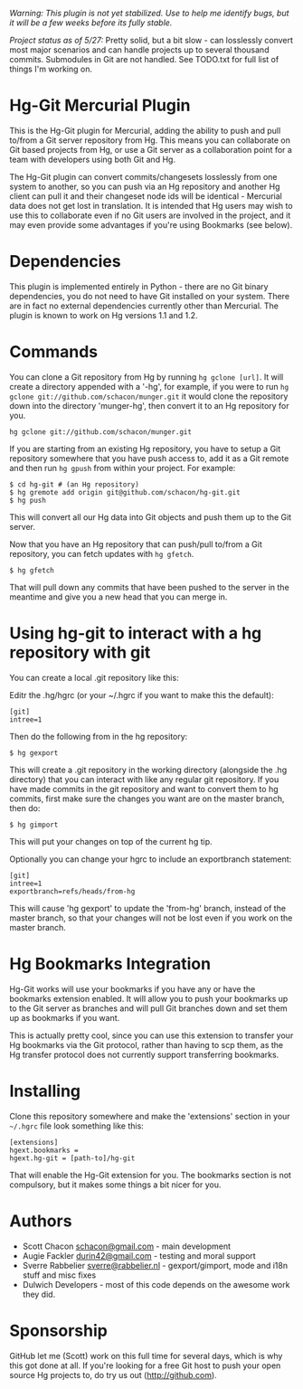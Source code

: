 *Warning: This plugin is not yet stabilized. Use to help me identify bugs, but it will be a few weeks before its fully stable.*

*Project status as of 5/27:*  Pretty solid, but a bit slow - can losslessly convert most major scenarios and can handle projects up to several thousand commits. Submodules in Git are not handled. See TODO.txt for full list of things I'm working on.


Hg-Git Mercurial Plugin
=======================

This is the Hg-Git plugin for Mercurial, adding the ability to push and pull to/from a Git server repository from Hg.  This means you can collaborate on Git based projects from Hg, or use a Git server as a collaboration point for a team with developers using both Git and Hg.

The Hg-Git plugin can convert commits/changesets losslessly from one system to another, so you can push via an Hg repository and another Hg client can pull it and their changeset node ids will be identical - Mercurial data does not get lost in translation.  It is intended that Hg users may wish to use this to collaborate even if no Git users are involved in the project, and it may even provide some advantages if you're using Bookmarks (see below).

Dependencies
============

This plugin is implemented entirely in Python - there are no Git binary dependencies, you do not need to have Git installed on your system.  There are in fact no external dependencies currently other than Mercurial.  The plugin is known to work on Hg versions 1.1 and 1.2.

Commands
=========

You can clone a Git repository from Hg by running `hg gclone [url]`.  It will create a directory appended with a '-hg', for example, if you were to run `hg gclone git://github.com/schacon/munger.git` it would clone the repository down into the directory 'munger-hg', then convert it to an Hg repository for you.

	hg gclone git://github.com/schacon/munger.git
	
If you are starting from an existing Hg repository, you have to setup a Git repository somewhere that you have push access to, add it as a Git remote and then run `hg gpush` from within your project.  For example:

	$ cd hg-git # (an Hg repository)
	$ hg gremote add origin git@github.com/schacon/hg-git.git
	$ hg push

This will convert all our Hg data into Git objects and push them up to the Git server.
	
Now that you have an Hg repository that can push/pull to/from a Git repository, you can fetch updates with `hg gfetch`.

	$ hg gfetch
	
That will pull down any commits that have been pushed to the server in the meantime and give you a new head that you can merge in.

Using hg-git to interact with a hg repository with git
=====================================================

You can create a local .git repository like this:

Editr the .hg/hgrc (or your ~/.hgrc if you want to make this the default):

    [git]
    intree=1

Then do the following from in the hg repository:

    $ hg gexport

This will create a .git repository in the working directory (alongside the .hg
directory) that you can interact with like any regular git repository. If you
have made commits in the git repository and want to convert them to hg commits,
first make sure the changes you want are on the master branch, then do:

    $ hg gimport

This will put your changes on top of the current hg tip.

Optionally you can change your hgrc to include an exportbranch statement:

    [git]
    intree=1
    exportbranch=refs/heads/from-hg

This will cause 'hg gexport' to update the 'from-hg' branch, instead of the
master branch, so that your changes will not be lost even if you work on the
master branch.

Hg Bookmarks Integration
========================

Hg-Git works will use your bookmarks if you have any or have the bookmarks extension enabled.  It will allow you to push your bookmarks up to the Git server as branches and will pull Git branches down and set them up as bookmarks if you want.

This is actually pretty cool, since you can use this extension to transfer your Hg bookmarks via the Git protocol, rather than having to scp them, as the Hg transfer protocol does not currently support transferring bookmarks.

Installing
==========

Clone this repository somewhere and make the 'extensions' section in your `~/.hgrc` file look something like this:

	[extensions]
	hgext.bookmarks =
	hgext.hg-git = [path-to]/hg-git

That will enable the Hg-Git extension for you.  The bookmarks section is not compulsory, but it makes some things a bit nicer for you.

Authors
========

* Scott Chacon <schacon@gmail.com> - main development
* Augie Fackler <durin42@gmail.com> - testing and moral support
* Sverre Rabbelier <sverre@rabbelier.nl> - gexport/gimport, mode and i18n stuff and misc fixes
* Dulwich Developers - most of this code depends on the awesome work they did.
 
Sponsorship
===========

GitHub let me (Scott) work on this full time for several days, which is why this got done at all.  If you're looking for a free Git host to push your open source Hg projects to, do try us out (http://github.com).
